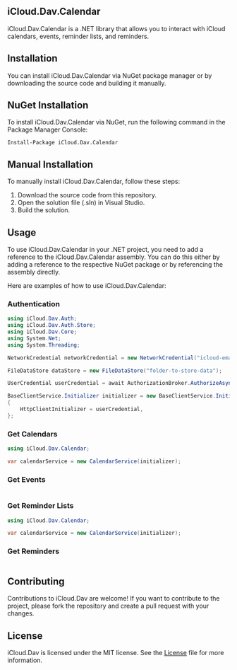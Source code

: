 ## iCloud.Dav.Calendar
iCloud.Dav.Calendar is a .NET library that allows you to interact with iCloud calendars, events, reminder lists, and reminders.

## Installation
You can install iCloud.Dav.Calendar via NuGet package manager or by downloading the source code and building it manually.

## NuGet Installation
To install iCloud.Dav.Calendar via NuGet, run the following command in the Package Manager Console:
```
Install-Package iCloud.Dav.Calendar
```

## Manual Installation
To manually install iCloud.Dav.Calendar, follow these steps:

1. Download the source code from this repository.
2. Open the solution file (.sln) in Visual Studio.
3. Build the solution.

## Usage
To use iCloud.Dav.Calendar in your .NET project, you need to add a reference to the iCloud.Dav.Calendar assembly. You can do this either by adding a reference to the respective NuGet package or by referencing the assembly directly.

Here are examples of how to use iCloud.Dav.Calendar:

### Authentication
```cs
using iCloud.Dav.Auth;
using iCloud.Dav.Auth.Store;
using iCloud.Dav.Core;
using System.Net;
using System.Threading;

NetworkCredential networkCredential = new NetworkCredential("icloud-email", "app-specific-password");

FileDataStore dataStore = new FileDataStore("folder-to-store-data");

UserCredential userCredential = await AuthorizationBroker.AuthorizeAsync("file-to-store-user-credentials", networkCredential, dataStore, CancellationToken.None);

BaseClientService.Initializer initializer = new BaseClientService.Initializer()
{
    HttpClientInitializer = userCredential,
};
```

### Get Calendars
```cs
using iCloud.Dav.Calendar;

var calendarService = new CalendarService(initializer);
```

### Get Events
```cs
```

### Get Reminder Lists
```cs
using iCloud.Dav.Calendar;

var calendarService = new CalendarService(initializer);
```

### Get Reminders
```cs
```

## Contributing
Contributions to iCloud.Dav are welcome! If you want to contribute to the project, please fork the repository and create a pull request with your changes.

## License
iCloud.Dav is licensed under the MIT license. See the [License](https://github.com/gachris/iCloud.Dav/blob/master/License) file for more information.
